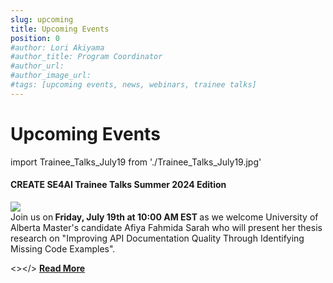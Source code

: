 ```yaml
---
slug: upcoming
title: Upcoming Events
position: 0
#author: Lori Akiyama
#author_title: Program Coordinator 
#author_url: 
#author_image_url: 
#tags: [upcoming events, news, webinars, trainee talks]
---
```

# Upcoming Events 

<!-- Upcoming Events coming soon -->
  
import Trainee_Talks_July19 from './Trainee_Talks_July19.jpg'


<div class="container2">
<h4>CREATE SE4AI Trainee Talks Summer 2024 Edition</h4>
<div class="events ">
<div class="manuel_cosentino_n_CMLApjfI_unsplash1">
<img src={Trainee_Talks_July19}/>
</div>
<div class="text">
Join us on<strong> Friday, July 19th at 10:00 AM EST </strong> as we welcome University of Alberta Master's candidate Afiya Fahmida Sarah who will present her thesis research on "Improving API Documentation Quality Through Identifying Missing Code Examples".

<></>
<a href="/blog/2022/09/21/upcoming/event/CREATE_SE4AI_Trainee_Talks_Summer_2024_Edition"> <strong>Read More</strong></a>
</div>
</div>  </div> 

